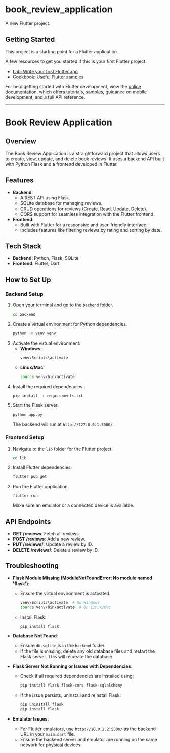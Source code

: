 # book_review_application

A new Flutter project.

## Getting Started

This project is a starting point for a Flutter application.

A few resources to get you started if this is your first Flutter project:

- [Lab: Write your first Flutter app](https://docs.flutter.dev/get-started/codelab)
- [Cookbook: Useful Flutter samples](https://docs.flutter.dev/cookbook)

For help getting started with Flutter development, view the
[online documentation](https://docs.flutter.dev/), which offers tutorials,
samples, guidance on mobile development, and a full API reference.

---

# Book Review Application

## Overview
The Book Review Application is a straightforward project that allows users to create, view, update, and delete book reviews. It uses a backend API built with Python Flask and a frontend developed in Flutter.

## Features
- **Backend**:
  - A REST API using Flask.
  - SQLite database for managing reviews.
  - CRUD operations for reviews (Create, Read, Update, Delete).
  - CORS support for seamless integration with the Flutter frontend.
- **Frontend**:
  - Built with Flutter for a responsive and user-friendly interface.
  - Includes features like filtering reviews by rating and sorting by date.

## Tech Stack
- **Backend**: Python, Flask, SQLite
- **Frontend**: Flutter, Dart

## How to Set Up

### Backend Setup
1. Open your terminal and go to the `backend` folder.
   ```bash
   cd backend
   ```
2. Create a virtual environment for Python dependencies.
   ```bash
   python -m venv venv
   ```
3. Activate the virtual environment:
   - **Windows**:
     ```bash
     venv\Scripts\activate
     ```
   - **Linux/Mac**:
     ```bash
     source venv/bin/activate
     ```
4. Install the required dependencies.
   ```bash
   pip install -r requirements.txt
   ```
5. Start the Flask server.
   ```bash
   python app.py
   ```
   The backend will run at `http://127.0.0.1:5000/`.

### Frontend Setup
1. Navigate to the `lib` folder for the Flutter project.
   ```bash
   cd lib
   ```
2. Install Flutter dependencies.
   ```bash
   flutter pub get
   ```
3. Run the Flutter application.
   ```bash
   flutter run
   ```
   Make sure an emulator or a connected device is available.

## API Endpoints
- **GET /reviews**: Fetch all reviews.
- **POST /reviews**: Add a new review.
- **PUT /reviews/<id>**: Update a review by ID.
- **DELETE /reviews/<id>**: Delete a review by ID.

## Troubleshooting
- **Flask Module Missing (ModuleNotFoundError: No module named 'flask')**:
  - Ensure the virtual environment is activated:
    ```bash
    venv\Scripts\activate  # On Windows
    source venv/bin/activate  # On Linux/Mac
    ```
  - Install Flask:
    ```bash
    pip install flask
    ```

- **Database Not Found**:
  - Ensure `db.sqlite` is in the `backend` folder.
  - If the file is missing, delete any old database files and restart the Flask server. This will recreate the database.

- **Flask Server Not Running or Issues with Dependencies**:
  - Check if all required dependencies are installed using:
    ```bash
    pip install flask flask-cors flask-sqlalchemy
    ```
  - If the issue persists, uninstall and reinstall Flask:
    ```bash
    pip uninstall flask
    pip install flask
    ```

- **Emulator Issues**:
  - For Flutter emulators, use `http://10.0.2.2:5000/` as the backend URL in your `main.dart` file.
  - Ensure the backend server and emulator are running on the same network for physical devices.



